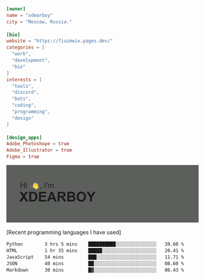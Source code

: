 
```toml
[owner]
name = "xdearboy"
city = "Moscow, Russia."

[bio]
website = "https://fiuimwix.pages.dev/"
categories = [
  "work",
  "development",
  "bio"
]
interests = [
  "tools",
  "discord",
  "bots",
  "coding",
  "programming",
  "design"
]

[design_apps]
Adobe_Photoshope = true
Adobe_Illustrator = true
Figma = true
```

<img src="header.png" alt="xdearboy">

[Recent programming languages I have used]

<!--START_SECTION:waka-->

```txt
Python        3 hrs 5 mins    ██████████░░░░░░░░░░░░░░░   39.60 %
HTML          1 hr 35 mins    █████░░░░░░░░░░░░░░░░░░░░   20.41 %
JavaScript    54 mins         ███░░░░░░░░░░░░░░░░░░░░░░   11.71 %
JSON          40 mins         ██░░░░░░░░░░░░░░░░░░░░░░░   08.60 %
Markdown      30 mins         █▓░░░░░░░░░░░░░░░░░░░░░░░   06.43 %
```

<!--END_SECTION:waka-->
